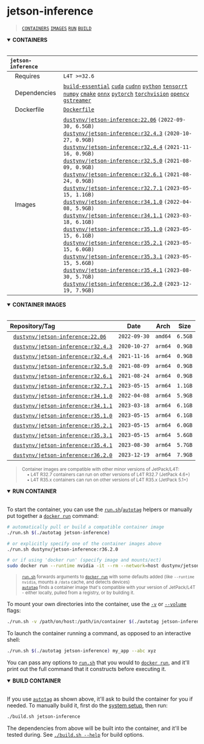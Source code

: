 # jetson-inference

> [`CONTAINERS`](#user-content-containers) [`IMAGES`](#user-content-images) [`RUN`](#user-content-run) [`BUILD`](#user-content-build)

<details open>
<summary><b><a id="containers">CONTAINERS</a></b></summary>
<br>

| **`jetson-inference`** | |
| :-- | :-- |
| &nbsp;&nbsp;&nbsp;Requires | `L4T >=32.6` |
| &nbsp;&nbsp;&nbsp;Dependencies | [`build-essential`](/packages/build-essential) [`cuda`](/packages/cuda/cuda) [`cudnn`](/packages/cuda/cudnn) [`python`](/packages/python) [`tensorrt`](/packages/tensorrt) [`numpy`](/packages/numpy) [`cmake`](/packages/cmake/cmake_pip) [`onnx`](/packages/onnx) [`pytorch`](/packages/pytorch) [`torchvision`](/packages/pytorch/torchvision) [`opencv`](/packages/opencv) [`gstreamer`](/packages/gstreamer) |
| &nbsp;&nbsp;&nbsp;Dockerfile | [`Dockerfile`](Dockerfile) |
| &nbsp;&nbsp;&nbsp;Images | [`dustynv/jetson-inference:22.06`](https://hub.docker.com/r/dustynv/jetson-inference/tags) `(2022-09-30, 6.5GB)`<br>[`dustynv/jetson-inference:r32.4.3`](https://hub.docker.com/r/dustynv/jetson-inference/tags) `(2020-10-27, 0.9GB)`<br>[`dustynv/jetson-inference:r32.4.4`](https://hub.docker.com/r/dustynv/jetson-inference/tags) `(2021-11-16, 0.9GB)`<br>[`dustynv/jetson-inference:r32.5.0`](https://hub.docker.com/r/dustynv/jetson-inference/tags) `(2021-08-09, 0.9GB)`<br>[`dustynv/jetson-inference:r32.6.1`](https://hub.docker.com/r/dustynv/jetson-inference/tags) `(2021-08-24, 0.9GB)`<br>[`dustynv/jetson-inference:r32.7.1`](https://hub.docker.com/r/dustynv/jetson-inference/tags) `(2023-05-15, 1.1GB)`<br>[`dustynv/jetson-inference:r34.1.0`](https://hub.docker.com/r/dustynv/jetson-inference/tags) `(2022-04-08, 5.9GB)`<br>[`dustynv/jetson-inference:r34.1.1`](https://hub.docker.com/r/dustynv/jetson-inference/tags) `(2023-03-18, 6.1GB)`<br>[`dustynv/jetson-inference:r35.1.0`](https://hub.docker.com/r/dustynv/jetson-inference/tags) `(2023-05-15, 6.1GB)`<br>[`dustynv/jetson-inference:r35.2.1`](https://hub.docker.com/r/dustynv/jetson-inference/tags) `(2023-05-15, 6.0GB)`<br>[`dustynv/jetson-inference:r35.3.1`](https://hub.docker.com/r/dustynv/jetson-inference/tags) `(2023-05-15, 5.6GB)`<br>[`dustynv/jetson-inference:r35.4.1`](https://hub.docker.com/r/dustynv/jetson-inference/tags) `(2023-08-30, 5.7GB)`<br>[`dustynv/jetson-inference:r36.2.0`](https://hub.docker.com/r/dustynv/jetson-inference/tags) `(2023-12-19, 7.9GB)` |

</details>

<details open>
<summary><b><a id="images">CONTAINER IMAGES</a></b></summary>
<br>

| Repository/Tag | Date | Arch | Size |
| :-- | :--: | :--: | :--: |
| &nbsp;&nbsp;[`dustynv/jetson-inference:22.06`](https://hub.docker.com/r/dustynv/jetson-inference/tags) | `2022-09-30` | `amd64` | `6.5GB` |
| &nbsp;&nbsp;[`dustynv/jetson-inference:r32.4.3`](https://hub.docker.com/r/dustynv/jetson-inference/tags) | `2020-10-27` | `arm64` | `0.9GB` |
| &nbsp;&nbsp;[`dustynv/jetson-inference:r32.4.4`](https://hub.docker.com/r/dustynv/jetson-inference/tags) | `2021-11-16` | `arm64` | `0.9GB` |
| &nbsp;&nbsp;[`dustynv/jetson-inference:r32.5.0`](https://hub.docker.com/r/dustynv/jetson-inference/tags) | `2021-08-09` | `arm64` | `0.9GB` |
| &nbsp;&nbsp;[`dustynv/jetson-inference:r32.6.1`](https://hub.docker.com/r/dustynv/jetson-inference/tags) | `2021-08-24` | `arm64` | `0.9GB` |
| &nbsp;&nbsp;[`dustynv/jetson-inference:r32.7.1`](https://hub.docker.com/r/dustynv/jetson-inference/tags) | `2023-05-15` | `arm64` | `1.1GB` |
| &nbsp;&nbsp;[`dustynv/jetson-inference:r34.1.0`](https://hub.docker.com/r/dustynv/jetson-inference/tags) | `2022-04-08` | `arm64` | `5.9GB` |
| &nbsp;&nbsp;[`dustynv/jetson-inference:r34.1.1`](https://hub.docker.com/r/dustynv/jetson-inference/tags) | `2023-03-18` | `arm64` | `6.1GB` |
| &nbsp;&nbsp;[`dustynv/jetson-inference:r35.1.0`](https://hub.docker.com/r/dustynv/jetson-inference/tags) | `2023-05-15` | `arm64` | `6.1GB` |
| &nbsp;&nbsp;[`dustynv/jetson-inference:r35.2.1`](https://hub.docker.com/r/dustynv/jetson-inference/tags) | `2023-05-15` | `arm64` | `6.0GB` |
| &nbsp;&nbsp;[`dustynv/jetson-inference:r35.3.1`](https://hub.docker.com/r/dustynv/jetson-inference/tags) | `2023-05-15` | `arm64` | `5.6GB` |
| &nbsp;&nbsp;[`dustynv/jetson-inference:r35.4.1`](https://hub.docker.com/r/dustynv/jetson-inference/tags) | `2023-08-30` | `arm64` | `5.7GB` |
| &nbsp;&nbsp;[`dustynv/jetson-inference:r36.2.0`](https://hub.docker.com/r/dustynv/jetson-inference/tags) | `2023-12-19` | `arm64` | `7.9GB` |

> <sub>Container images are compatible with other minor versions of JetPack/L4T:</sub><br>
> <sub>&nbsp;&nbsp;&nbsp;&nbsp;• L4T R32.7 containers can run on other versions of L4T R32.7 (JetPack 4.6+)</sub><br>
> <sub>&nbsp;&nbsp;&nbsp;&nbsp;• L4T R35.x containers can run on other versions of L4T R35.x (JetPack 5.1+)</sub><br>
</details>

<details open>
<summary><b><a id="run">RUN CONTAINER</a></b></summary>
<br>

To start the container, you can use the [`run.sh`](/docs/run.md)/[`autotag`](/docs/run.md#autotag) helpers or manually put together a [`docker run`](https://docs.docker.com/engine/reference/commandline/run/) command:
```bash
# automatically pull or build a compatible container image
./run.sh $(./autotag jetson-inference)

# or explicitly specify one of the container images above
./run.sh dustynv/jetson-inference:r36.2.0

# or if using 'docker run' (specify image and mounts/ect)
sudo docker run --runtime nvidia -it --rm --network=host dustynv/jetson-inference:r36.2.0
```
> <sup>[`run.sh`](/docs/run.md) forwards arguments to [`docker run`](https://docs.docker.com/engine/reference/commandline/run/) with some defaults added (like `--runtime nvidia`, mounts a `/data` cache, and detects devices)</sup><br>
> <sup>[`autotag`](/docs/run.md#autotag) finds a container image that's compatible with your version of JetPack/L4T - either locally, pulled from a registry, or by building it.</sup>

To mount your own directories into the container, use the [`-v`](https://docs.docker.com/engine/reference/commandline/run/#volume) or [`--volume`](https://docs.docker.com/engine/reference/commandline/run/#volume) flags:
```bash
./run.sh -v /path/on/host:/path/in/container $(./autotag jetson-inference)
```
To launch the container running a command, as opposed to an interactive shell:
```bash
./run.sh $(./autotag jetson-inference) my_app --abc xyz
```
You can pass any options to [`run.sh`](/docs/run.md) that you would to [`docker run`](https://docs.docker.com/engine/reference/commandline/run/), and it'll print out the full command that it constructs before executing it.
</details>
<details open>
<summary><b><a id="build">BUILD CONTAINER</b></summary>
<br>

If you use [`autotag`](/docs/run.md#autotag) as shown above, it'll ask to build the container for you if needed.  To manually build it, first do the [system setup](/docs/setup.md), then run:
```bash
./build.sh jetson-inference
```
The dependencies from above will be built into the container, and it'll be tested during.  See [`./build.sh --help`](/jetson_containers/build.py) for build options.
</details>

